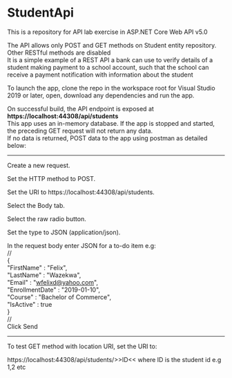 # StudentApi
This is a repository for API lab exercise in ASP.NET Core Web API v5.0</br>

The API allows only POST and GET methods on Student entity repository. Other RESTful methods are disabled</br>
It is a simple example of a REST API a bank can use to verify details of a student making payment to a school account, 
such that the school can receive a payment notification with information about the student

To launch the app, clone the repo in the workspace root for Visual Studio 2019 or later, open, download any dependencies and run the app.

On successful build, the API endpoint is exposed at <strong>https://localhost:44308/api/students</strong></br>
This app uses an in-memory database. If the app is stopped and started, the preceding GET request will not return any data. </br>
If no data is returned, POST data to the app using postman as detailed below:

************************************************************************************************************************
Create a new request.

Set the HTTP method to POST.

Set the URI to https://localhost:44308/api/students. 

Select the Body tab.

Select the raw radio button.

Set the type to JSON (application/json).

In the request body enter JSON for a to-do item e.g:</br>
//</br>
{</br>
        "FirstName" : "Felix",</br>
        "LastName" : "Wazekwa",</br>
        "Email" : "wfelixd@yahoo.com",</br>
        "EnrollmentDate" : "2019-01-10",</br>
        "Course" : "Bachelor of Commerce",</br>
        "IsActive" : true</br>
}</br>
//</br>
Click Send
*****************************************************************************************************************

To test GET method with location URI, set the URI to: </br>

https://localhost:44308/api/students/>>ID<< where ID is the student id e.g 1,2 etc

